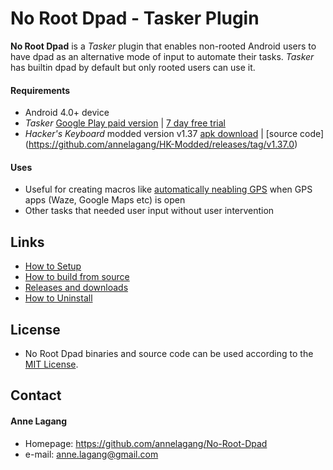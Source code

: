 No Root Dpad - Tasker Plugin
======
**No Root Dpad** is a *Tasker* plugin that enables non-rooted Android users to have dpad as an alternative mode of input to automate their tasks. *Tasker* has builtin dpad by default but only rooted users can use it.

#### Requirements
* Android 4.0+ device
* *Tasker* [Google Play paid version](https://play.google.com/store/apps/details?id=net.dinglisch.android.taskerm) | [7 day free trial](http://tasker.dinglisch.net/download.html) 
* *Hacker's Keyboard* modded version v1.37 [apk download](https://github.com/annelagang/HK-Modded/releases/download/v1.37.0/HK.Modded.apk) | [source code] (https://github.com/annelagang/HK-Modded/releases/tag/v1.37.0)

#### Uses
* Useful for creating macros like [automatically neabling GPS](www.youtube.com/watch?v=K8i78J1tKK4&t=6m42s) when GPS apps (Waze, Google Maps etc) is open
* Other tasks that needed user input without user intervention

## Links
* [How to Setup](https://github.com/annelagang/No-Root-Dpad/blob/master/Setup.md)
* [How to build from source](https://github.com/annelagang/No-Root-Dpad/blob/master/Build.md)
* [Releases and downloads](https://github.com/annelagang/No-Root-Dpad/releases)
* [How to Uninstall](https://github.com/annelagang/No-Root-Dpad/blob/master/Uninstall.md)

## License 
* No Root Dpad binaries and source code can be used according to the [MIT License](https://github.com/annelagang/No-Root-Dpad/blob/master/LICENSE.md).

## Contact
#### Anne Lagang
* Homepage: https://github.com/annelagang/No-Root-Dpad
* e-mail: anne.lagang@gmail.com
